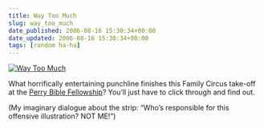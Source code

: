 ```yaml
---
title: Way Too Much
slug: way_too_much
date_published: 2006-08-16 15:30:34+00:00
date_updated: 2006-08-16 15:30:34+00:00
tags: [random ha-ha]
---
```

[![Way Too Much](https://cdn.glitch.global/71e5579f-aba0-499a-b200-01549a2a80ce/waytoomuch.png?v=1730095395524)](http://www.pbfcomics.com/?cid=PBF187-Way_Too_Much.png#178)

What horrifically entertaining punchline finishes this Family Circus take-off at the [Perry Bible Fellowship](http://www.pbfcomics.com/?cid=PBF187-Way_Too_Much.png#178)? You’ll just have to click through and find out.

(My imaginary dialogue about the strip: “Who’s responsible for this offensive illustration? NOT ME!”)
